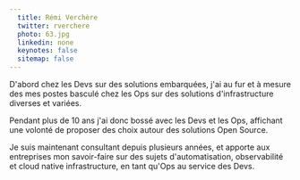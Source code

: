 ```yaml
---
  title: Rémi Verchère
  twitter: rverchere
  photo: 63.jpg
  linkedin: none
  keynotes: false
  sitemap: false
---
```

D'abord chez les Devs sur des solutions embarquées, j'ai au fur et à mesure des mes postes basculé chez les Ops sur des solutions d'infrastructure diverses et variées.

Pendant plus de 10 ans j'ai donc bossé avec les Devs et les Ops, affichant une volonté de proposer des choix autour des solutions Open Source.

Je suis maintenant consultant depuis plusieurs années, et apporte aux entreprises mon savoir-faire sur des sujets d'automatisation, observabilité et cloud native infrastructure, en tant qu'Ops au service des Devs.
